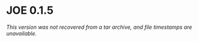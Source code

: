 # JOE 0.1.5
*This version was not recovered from a tar archive, and file timestamps are
unavailable.*
